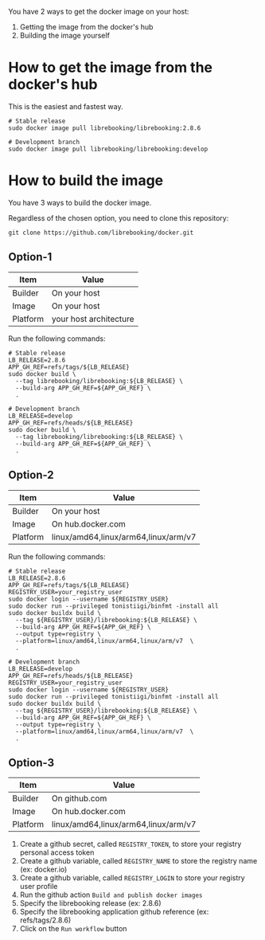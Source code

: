 You have 2 ways to get the docker image on your host:
1. Getting the image from the docker's hub
1. Building the image yourself

# How to get the image from the docker's hub

This is the easiest and fastest way.
```
# Stable release
sudo docker image pull librebooking/librebooking:2.8.6

# Development branch
sudo docker image pull librebooking/librebooking:develop
```

# How to build the image

You have 3 ways to build the docker image.

Regardless of the chosen option, you need to clone this repository:
```
git clone https://github.com/librebooking/docker.git
```

## Option-1

| Item | Value |
| --- | --- |
| Builder | On your host |
| Image | On your host |
| Platform | your host architecture |

Run the following commands:
   ```
   # Stable release
   LB_RELEASE=2.8.6
   APP_GH_REF=refs/tags/${LB_RELEASE}
   sudo docker build \
     --tag librebooking/librebooking:${LB_RELEASE} \
     --build-arg APP_GH_REF=${APP_GH_REF} \
     .

   # Development branch
   LB_RELEASE=develop
   APP_GH_REF=refs/heads/${LB_RELEASE}
   sudo docker build \
     --tag librebooking/librebooking:${LB_RELEASE} \
     --build-arg APP_GH_REF=${APP_GH_REF} \
     .
   ```

## Option-2

| Item | Value |
| --- | --- |
| Builder | On your host |
| Image | On hub.docker.com |
| Platform | linux/amd64,linux/arm64,linux/arm/v7 |

Run the following commands:
   ```
   # Stable release
   LB_RELEASE=2.8.6
   APP_GH_REF=refs/tags/${LB_RELEASE}
   REGISTRY_USER=your_registry_user
   sudo docker login --username ${REGISTRY_USER}
   sudo docker run --privileged tonistiigi/binfmt -install all
   sudo docker buildx build \
     --tag ${REGISTRY_USER}/librebooking:${LB_RELEASE} \
     --build-arg APP_GH_REF=${APP_GH_REF} \
     --output type=registry \
     --platform=linux/amd64,linux/arm64,linux/arm/v7  \
     .

   # Development branch
   LB_RELEASE=develop
   APP_GH_REF=refs/heads/${LB_RELEASE}
   REGISTRY_USER=your_registry_user
   sudo docker login --username ${REGISTRY_USER}
   sudo docker run --privileged tonistiigi/binfmt -install all
   sudo docker buildx build \
     --tag ${REGISTRY_USER}/librebooking:${LB_RELEASE} \
     --build-arg APP_GH_REF=${APP_GH_REF} \
     --output type=registry \
     --platform=linux/amd64,linux/arm64,linux/arm/v7  \
     .
   ```

## Option-3

| Item | Value |
| --- | --- |
| Builder | On github.com |
| Image | On hub.docker.com |
| Platform | linux/amd64,linux/arm64,linux/arm/v7 |

1. Create a github secret, called `REGISTRY_TOKEN`, to store your registry personal access token
1. Create a github variable, called `REGISTRY_NAME` to store the registry name (ex: docker.io)
1. Create a github variable, called `REGISTRY_LOGIN` to store your registry user profile
1. Run the github action `Build and publish docker images`
1. Specify the librebooking release (ex: 2.8.6)
1. Specify the librebooking application github reference (ex: refs/tags/2.8.6)
1. Click on the `Run workflow` button
